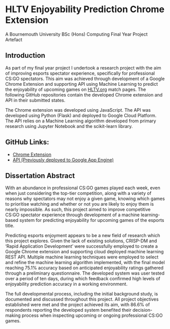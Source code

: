 # HLTV Enjoyability Prediction Chrome Extension
A Bournemouth University BSc (Hons) Computing Final Year Project Artefact

## Introduction
As part of my final year project I undertook a research project with the aim of improving esports spectator experience, specifically for professional CS:GO spectators. 
This aim was achieved through development of a Google Chrome Extension and supporting API using Machine Learning to predict the enjoyability of upcoming games on [HLTV.org](https://www.hltv.org/) match pages. The following GitHub repositories contain the developed Chrome extension and API in their submitted states.

The Chrome extension was developed using JavaScript. The API was developed using Python (Flask) and deployed to Google Cloud Platform.
The API relies on a Machine Learning algorithm developed from primary research using Jupyter Notebook and the scikit-learn library.

## GitHub Links:
- [Chrome Extension](https://github.com/OfficiallyLukeHemmings/hltvPredictorExtension)
- [API (Previously deployed to Google App Engine)](https://github.com/OfficiallyLukeHemmings/hltv_predictor_api)

## Dissertation Abstract
With an abundance in professional CS:GO games played each week, even when just
considering the top-tier competition, along with a variety of reasons why spectators may
not enjoy a given game, knowing which games to prioritise watching and whether or not
you are likely to enjoy them is nearly impossible. As such, this project aimed to improve
competitive CS:GO spectator experience through development of a machine
learning-based system for predicting enjoyability for upcoming games of the esports
title.

Predicting esports enjoyment appears to be a new field of research which this project
explores. Given the lack of existing solutions, CRISP-DM and ‘Rapid Application
Development’ were successfully employed to create a Google Chrome extension and
supporting cloud deployed machine learning REST API. Multiple machine learning
techniques were employed to select and refine the machine learning algorithm
implemented, with the final model reaching 75.1% accuracy based on anticipated
enjoyability ratings gathered through a preliminary questionnaire. The developed
system was user tested over a period of ten days, during which feedback confirmed
high levels of enjoyability prediction accuracy in a working environment.

The full developmental process, including the initial background study, is documented
and discussed throughout this project. All project objectives established were met and
the project achieved its aim, with 86.6% of respondents reporting the developed system
benefited their decision-making process when inspecting upcoming or ongoing
professional CS:GO games.

